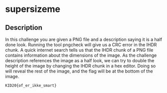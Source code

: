 # supersizeme
## Description
In this challenge you are given a PNG file and a description saying it is a half done look. Running the tool pngcheck will give us a CRC error in the IHDR chunk. A quick internet search tells us that the IHDR chunk of a PNG file contains information about the dimensions of the image. As the challenge description references the image as a half look, we can try to double the height of the image by changing the IHDR chunk in a hex editor. Doing so will reveal the rest of the image, and the flag will be at the bottom of the image.

```
KID20{of_er_ikke_smart}
```